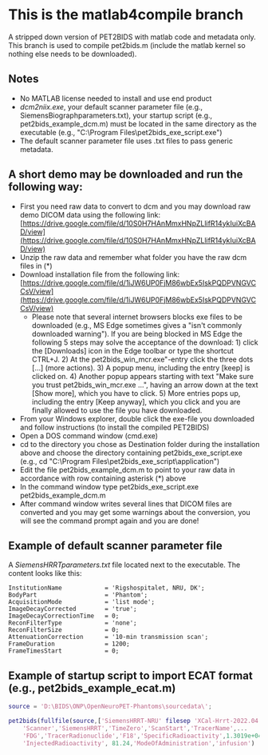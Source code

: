 # This is the matlab4compile branch
A stripped down version of PET2BIDS with matlab code and metadata only.  
This branch is used to compile pet2bids.m (include the matlab kernel so nothing else needs to be downloaded).

## Notes
- No MATLAB license needed to install and use end product
- _dcm2niix.exe_, your default scanner parameter file (e.g., SiemensBiographparameters.txt), your startup script (e.g., pet2bids_example_dcm.m) must be located in the same directory as the executable (e.g., "C:\Program Files\pet2bids_exe_script.exe")
- The default scanner parameter file uses .txt files to pass generic metadata.

## A short demo may be downloaded and run the following way:
- First you need raw data to convert to dcm and you may download raw demo DICOM data using the following link: [https://drive.google.com/file/d/10S0H7HAnMmxHNpZLlifR14ykIuiXcBAD/view](https://drive.google.com/file/d/10S0H7HAnMmxHNpZLlifR14ykIuiXcBAD/view)
- Unzip the raw data and remember what folder you have the raw dcm files in (*)
- Download installation file from the following link: [https://drive.google.com/file/d/1iJW6UP0FjM86wbEx5IskPQDPVNGVCCsV/view](https://drive.google.com/file/d/1iJW6UP0FjM86wbEx5IskPQDPVNGVCCsV/view)
  - Please note that several internet browsers blocks exe files to be downloaded (e.g., MS Edge sometimes gives a "isn't commonly downloaded warning"). If you are being blocked in MS Edge the following 5 steps may solve the acceptance of the download: 1) click the [Downloads] icon in the Edge toolbar or type the shortcut CTRL+J. 2) At the pet2bids_win_mcr.exe"-entry click the three dots [...] (more actions). 3) A popup menu, including the entry [keep] is clicked on. 4) Another popup appears starting with text "Make sure you trust pet2bids_win_mcr.exe ...", having an arrow down at the text [Show more], which you have to click. 5) More entries pops up, including the entry [Keep anyway], which you click and you are finally allowed to use the file you have downloaded.
- From your Windows explorer, double click the exe-file you downloaded and follow instructions (to install the  compiled PET2BIDS)
- Open a DOS command window (cmd.exe)
- cd to the directory you chose as Destination folder during the installation above and choose the directory containing pet2bids_exe_script.exe (e.g., cd "C:\Program Files\pet2bids_exe_script\application")
- Edit the file pet2bids_example_dcm.m to point to your raw data in accordance with row containing asterisk (*) above
- In the command window type pet2bids_exe_script.exe pet2bids_example_dcm.m
- After command window writes several lines that DICOM files are converted and you may get some warnings about the conversion, you will see the command prompt again and you are done!

## Example of default scanner parameter file

A _SiemensHRRTparameters.txt_ file located next to the executable. The content looks like this:  
```
InstitutionName            = 'Rigshospitalet, NRU, DK';
BodyPart                   = 'Phantom';
AcquisitionMode            = 'list mode';
ImageDecayCorrected        = 'true';
ImageDecayCorrectionTime   = 0;
ReconFilterType            = 'none';
ReconFilterSize            = 0;
AttenuationCorrection      = '10-min transmission scan';
FrameDuration              = 1200;
FrameTimesStart            = 0;
```

## Example of startup script to import ECAT format (e.g., pet2bids_example_ecat.m)  
```matlab
source = 'D:\BIDS\ONP\OpenNeuroPET-Phantoms\sourcedata\';
```

``` matlab
pet2bids(fullfile(source,['SiemensHRRT-NRU' filesep 'XCal-Hrrt-2022.04.21.15.43.05_EM_3D.v']),...
    'Scanner','SiemensHRRT','TimeZero','ScanStart','TracerName',...
    'FDG','TracerRadionuclide','F18','SpecificRadioactivity',1.3019e+04,...
    'InjectedRadioactivity', 81.24,'ModeOfAdministration','infusion')
```

